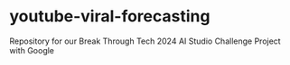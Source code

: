 # youtube-viral-forecasting
Repository for our Break Through Tech 2024 AI Studio Challenge Project with Google

